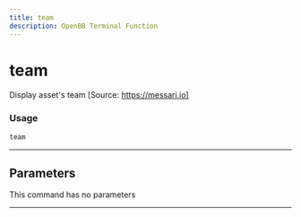 ```yaml
---
title: team
description: OpenBB Terminal Function
---
```


# team

Display asset's team [Source: https://messari.io]

### Usage

```python
team
```

---

## Parameters

This command has no parameters


---
